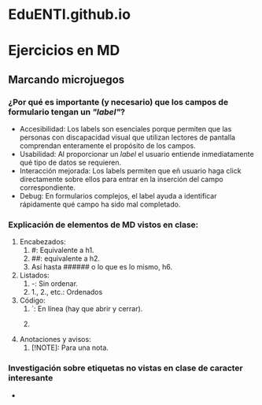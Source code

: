 # EduENTI.github.io

# Ejercicios en MD

## Marcando microjuegos

### ¿Por qué es importante (y necesario) que los campos de formulario tengan un *"label"*?

- Accesibilidad: Los labels son esenciales porque permiten que las personas con discapacidad visual que utilizan lectores de pantalla comprendan enteramente el propósito de los campos.
- Usabilidad: Al proporcionar un *label* el usuario entiende inmediatamente qué tipo de datos se requieren.
- Interacción mejorada: Los labels permiten que eñ usuario haga click directamente sobre ellos para entrar en la inserción del campo correspondiente.
- Debug: En formularios complejos, el label ayuda a identificar rápidamente qué campo ha sido mal completado.

### Explicación de elementos de MD vistos en clase:
1. Encabezados: 
    1. #: Equivalente a h1.
    2. ##: equivalente a h2.
    3. Así hasta ###### o lo que es lo mismo, h6.
2. Listados:
    1. -: Sin ordenar.
    2. 1., 2., etc.: Ordenados
3. Código:
    1. `: En línea (hay que abrir y cerrar).
    2. ```: En bloque (hay que abrir y cerrar).
4. Anotaciones y avisos:
    1. [!NOTE]: Para una nota.


### Investigación sobre etiquetas no vistas en clase de caracter **interesante**
- 